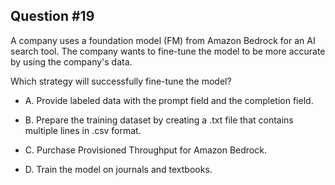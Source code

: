 ## Question #19

 A company uses a foundation model (FM) from Amazon Bedrock for an AI search tool. The company wants to fine-tune the model to be more accurate by using the company's data.

Which strategy will successfully fine-tune the model?

- A. Provide labeled data with the prompt field and the completion field.

- B. Prepare the training dataset by creating a .txt file that contains multiple lines in .csv format.

- C. Purchase Provisioned Throughput for Amazon Bedrock.

- D. Train the model on journals and textbooks.